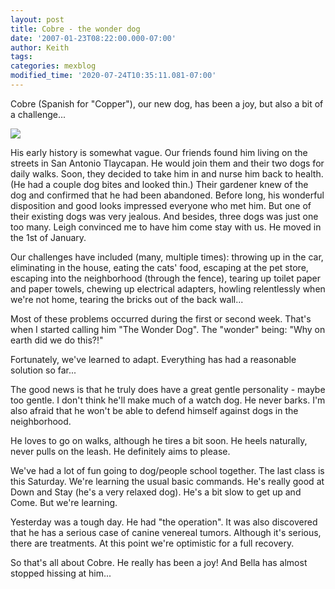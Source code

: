 ```yaml
---
layout: post
title: Cobre - the wonder dog
date: '2007-01-23T08:22:00.000-07:00'
author: Keith
tags:
categories: mexblog
modified_time: '2020-07-24T10:35:11.081-07:00'
---
```

Cobre (Spanish for "Copper"), our new dog, has been a joy, but also a
bit of a challenge...

[![]({{site.baseurl}}/assets/images/IMG_3927.JPG)]({{site.baseurl}}/assets/images/IMG_3927.JPG)

His early history is somewhat vague. Our friends found him living on the
streets in San Antonio Tlaycapan. He would join them and their two dogs
for daily walks. Soon, they decided to take him in and nurse him back to
health. (He had a couple dog bites and looked thin.) Their gardener knew
of the dog and confirmed that he had been abandoned. Before long, his
wonderful disposition and good looks impressed everyone who met him. But
one of their existing dogs was very jealous. And besides, three dogs was
just one too many. Leigh convinced me to have him come stay with us. He
moved in the 1st of January.

Our challenges have included (many, multiple times): throwing up in the
car, eliminating in the house, eating the cats' food, escaping at the
pet store, escaping into the neighborhood (through the fence), tearing
up toilet paper and paper towels, chewing up electrical adapters,
howling relentlessly when we're not home, tearing the bricks out of the
back wall...

Most of these problems occurred during the first or second week. That's
when I started calling him "The Wonder Dog". The "wonder" being: "Why on
earth did we do this?!"

Fortunately, we've learned to adapt. Everything has had a reasonable
solution so far...

The good news is that he truly does have a great gentle personality -
maybe too gentle. I don't think he'll make much of a watch dog. He never
barks. I'm also afraid that he won't be able to defend himself against
dogs in the neighborhood.

He loves to go on walks, although he tires a bit soon. He heels
naturally, never pulls on the leash. He definitely aims to please.

We've had a lot of fun going to dog/people school together. The last
class is this Saturday. We're learning the usual basic commands. He's
really good at Down and Stay (he's a very relaxed dog). He's a bit slow
to get up and Come. But we're learning.

Yesterday was a tough day. He had "the operation". It was also
discovered that he has a serious case of canine venereal tumors.
Although it's serious, there are treatments. At this point we're
optimistic for a full recovery.

So that's all about Cobre. He really has been a joy! And Bella has
almost stopped hissing at him...
